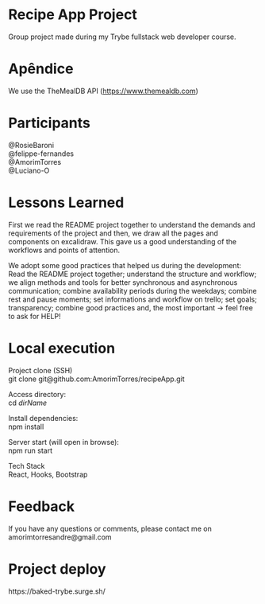 <h1> Recipe App Project </h1>
Group project made during my Trybe fullstack web developer course.

 <h1> Apêndice </h1>
 
 We use the TheMealDB API (https://www.themealdb.com)


 <h1> Participants </h1>
@RosieBaroni <br>
@felippe-fernandes<br>
@AmorimTorres<br>
@Luciano-O

<h1> Lessons Learned </h1>
First we read the README project together to understand the demands and requirements of the project and then, we draw all the pages and components on excalidraw. This gave us a good understanding of the workflows and points of attention.

We adopt some good practices that helped us during the development:
Read the README project together; understand the structure and workflow; we align methods and tools for better synchronous and asynchronous communication; combine availability periods during the weekdays; combine rest and pause moments; set informations and workflow on trello; set goals; transparency; combine good practices and, the most important -> feel free to ask for HELP!

<h1> Local execution </h1>
Project clone (SSH)<br>
git clone git@github.com:AmorimTorres/recipeApp.git <br>

Access directory:<br>
cd <i> dirName </i>

Install dependencies:<br>
npm install

Server start (will open in browse):<br>
npm run start

Tech Stack <br>
React, Hooks, Bootstrap

<h1> Feedback </h1>
If you have any questions or comments, please contact me on amorimtorresandre@gmail.com

<h1> Project deploy </h1>
https://baked-trybe.surge.sh/
